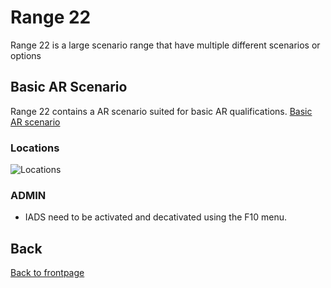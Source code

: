 # Range 22
Range 22 is a large scenario range that have multiple different scenarios or options


## Basic AR Scenario
Range 22 contains a AR scenario suited for basic AR qualifications.
[Basic AR scenario](https://cloud.132virtualwing.org/s/9r8i9CT7Z8bL6jX)



### Locations
![Locations](/TRMA-Brief/GRAPHICS/Range22_map.PNG)


### ADMIN
- IADS need to be activated and decativated using the F10 menu.






## Back
[Back to frontpage](https://132nd-vwing.github.io/TRMA-Brief/)
